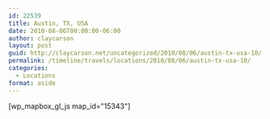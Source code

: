 ```yaml
---
id: 22539
title: Austin, TX, USA
date: 2010-08-06T00:00:00-06:00
author: claycarson
layout: post
guid: http://claycarson.net/uncategorized/2010/08/06/austin-tx-usa-10/
permalink: /timeline/travels/locations/2010/08/06/austin-tx-usa-10/
categories:
  - Locations
format: aside
---
```

<div class="media-details"></div>

[wp_mapbox_gl_js map_id="15343"]